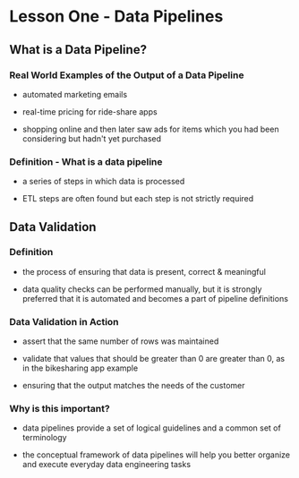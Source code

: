 # Lesson One - Data Pipelines #

## What is a Data Pipeline? ##

### Real World Examples of the Output of a Data Pipeline ###

- automated marketing emails

- real-time pricing for ride-share apps

- shopping online and then later saw ads for items which you had been considering but hadn't yet purchased

### Definition - What is a data pipeline ###

- a series of steps in which data is processed

- ETL steps are often found but each step is not strictly required

## Data Validation ##

### Definition ### 

- the process of ensuring that data is present, correct & meaningful

- data quality checks can be performed manually, but it is strongly preferred that it is automated and becomes a part of pipeline definitions

### Data Validation in Action ###

- assert that the same number of rows was maintained

- validate that values that should be greater than 0 are greater than 0, as in the bikesharing app example

- ensuring that the output matches the needs of the customer

### Why is this important? ###

- data pipelines provide a set of logical guidelines and a common set of terminology

- the conceptual framework of data pipelines will help you better organize and execute everyday data engineering tasks



